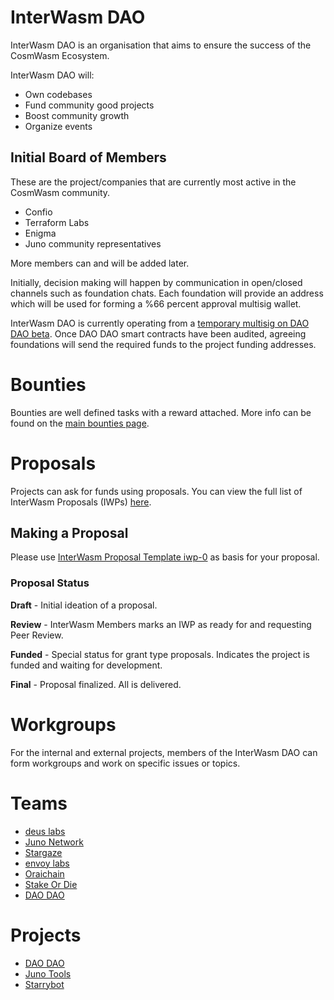 # InterWasm DAO

InterWasm DAO is an organisation that aims to ensure the success of the CosmWasm Ecosystem.

InterWasm DAO will:

- Own codebases
- Fund community good projects
- Boost community growth
- Organize events

## Initial Board of Members

These are the project/companies that are currently most active in the CosmWasm community.

- Confio
- Terraform Labs
- Enigma
- Juno community representatives

More members can and will be added later.

Initially, decision making will happen by communication in open/closed channels such as foundation chats. Each foundation will provide an address which will be used for forming a %66 percent approval multisig wallet.

InterWasm DAO is currently operating from a [temporary multisig on DAO DAO beta](https://daodao.zone/multisig/juno1kkvct82dl0afp7lv2v6wv6emgltwqywxw2xu7p0l0vvl8rquv94s7e6xss). Once DAO DAO smart contracts have been audited, agreeing foundations will send the required funds to the project funding addresses.

# Bounties

Bounties are well defined tasks with a reward attached. More info can be found on the [main bounties page](BOUNTIES.md).

# Proposals

Projects can ask for funds using proposals. You can view the full list of InterWasm Proposals (IWPs) [here](IWPs).

## Making a Proposal

Please use [InterWasm Proposal Template iwp-0](IWPs/iwp-0.md) as basis for your proposal.

### Proposal Status

**Draft** - Initial ideation of a proposal.

**Review** - InterWasm Members marks an IWP as ready for and requesting Peer Review.

**Funded** - Special status for grant type proposals. Indicates the project is funded and waiting for development.

**Final** - Proposal finalized. All is delivered.

# Workgroups

For the internal and external projects, members of the InterWasm DAO can form workgroups and work on specific issues or topics.

# Teams

- [deus labs](https://deuslabs.fi)
- [Juno Network](https://www.junonetwork.io/)
- [Stargaze](https://stargaze.zone)
- [envoy labs](https://envoys.io)
- [Oraichain](https://orai.io)
- [Stake Or Die](https://stakeordie.com)
- [DAO DAO](https://daodao.zone)

# Projects

- [DAO DAO](https://daodao.zone)
- [Juno Tools](https://test.juno.tools/)
- [Starrybot](https://starrybot.xyz/)
